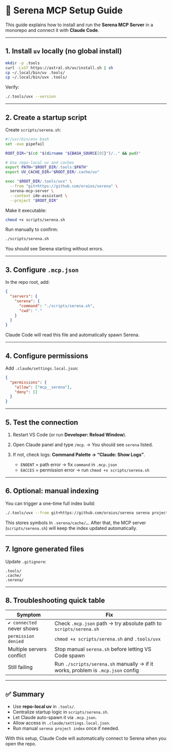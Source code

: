 # 🚀 Serena MCP Setup Guide

This guide explains how to install and run the **Serena MCP Server** in a monorepo and connect it with **Claude Code**.

---

## 1. Install `uv` locally (no global install)

```bash
mkdir -p .tools
curl -LsSf https://astral.sh/uv/install.sh | sh
cp ~/.local/bin/uv .tools/
cp ~/.local/bin/uvx .tools/
````

Verify:

```bash
./.tools/uvx --version
```

---

## 2. Create a startup script

Create `scripts/serena.sh`:

```bash
#!/usr/bin/env bash
set -euo pipefail

ROOT_DIR="$(cd "$(dirname "${BASH_SOURCE[0]}")/.." && pwd)"

# Use repo-local uv and caches
export PATH="$ROOT_DIR/.tools:$PATH"
export UV_CACHE_DIR="$ROOT_DIR/.cache/uv"

exec "$ROOT_DIR/.tools/uvx" \
  --from "git+https://github.com/oraios/serena" \
  serena-mcp-server \
  --context ide-assistant \
  --project "$ROOT_DIR"
```

Make it executable:

```bash
chmod +x scripts/serena.sh
```

Run manually to confirm:

```bash
./scripts/serena.sh
```

You should see Serena starting without errors.

---

## 3. Configure `.mcp.json`

In the repo root, add:

```json
{
  "servers": {
    "serena": {
      "command": "./scripts/serena.sh",
      "cwd": "."
    }
  }
}
```

Claude Code will read this file and automatically spawn Serena.

---

## 4. Configure permissions

Add `.claude/settings.local.json`:

```json
{
  "permissions": {
    "allow": ["mcp__serena"],
    "deny": []
  }
}
```

---

## 5. Test the connection

1. Restart VS Code (or run **Developer: Reload Window**).
2. Open Claude panel and type `/mcp`.
   → You should see `serena` listed.
3. If not, check logs: **Command Palette → “Claude: Show Logs”**.

   * `ENOENT` = path error → fix `command` in `.mcp.json`
   * `EACCES` = permission error → run `chmod +x scripts/serena.sh`

---

## 6. Optional: manual indexing

You can trigger a one-time full index build:

```bash
./.tools/uvx --from git+https://github.com/oraios/serena serena project index
```

This stores symbols in `.serena/cache/…`.
After that, the MCP server (`scripts/serena.sh`) will keep the index updated automatically.

---

## 7. Ignore generated files

Update `.gitignore`:

```
.tools/
.cache/
.serena/
```

---

## 8. Troubleshooting quick table

| Symptom                   | Fix                                                                             |
| ------------------------- | ------------------------------------------------------------------------------- |
| `✔ connected` never shows | Check `.mcp.json` path → try absolute path to `scripts/serena.sh`               |
| `permission denied`       | `chmod +x scripts/serena.sh` and `.tools/uvx`                                   |
| Multiple servers conflict | Stop manual `serena.sh` before letting VS Code spawn                            |
| Still failing             | Run `./scripts/serena.sh` manually → if it works, problem is `.mcp.json` config |

---

## ✅ Summary

* Use **repo-local uv** in `.tools/`.
* Centralize startup logic in `scripts/serena.sh`.
* Let Claude auto-spawn it via `.mcp.json`.
* Allow access in `.claude/settings.local.json`.
* Run manual `serena project index` once if needed.

With this setup, Claude Code will automatically connect to Serena when you open the repo.
